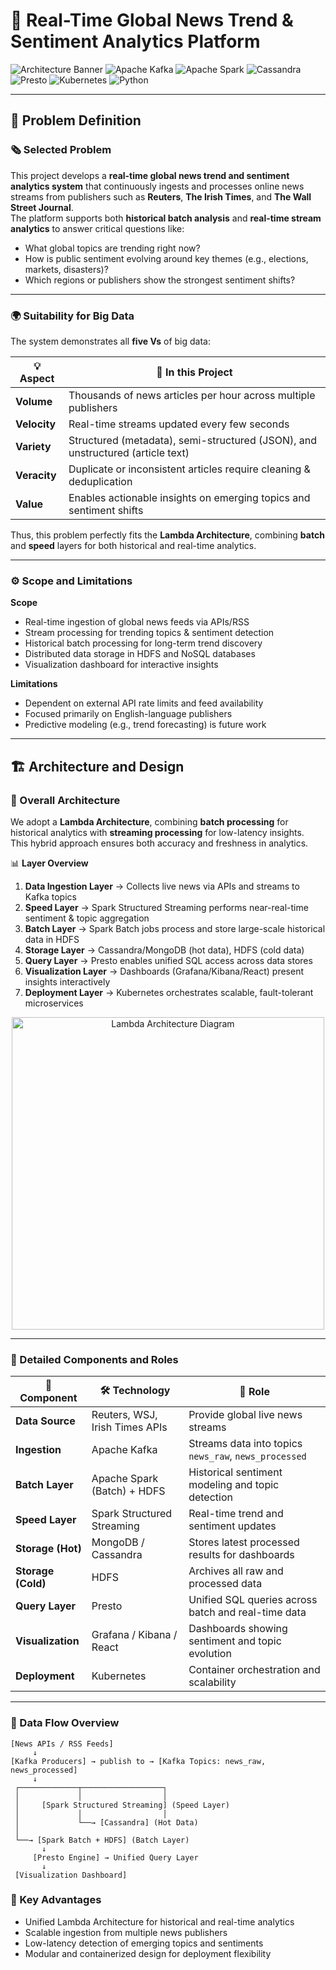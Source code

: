 # 📰 Real-Time Global News Trend & Sentiment Analytics Platform

![Architecture Banner](https://img.shields.io/badge/Architecture-Lambda-orange?style=for-the-badge)
![Apache Kafka](https://img.shields.io/badge/Apache%20Kafka-000000.svg?style=for-the-badge&logo=apachekafka&logoColor=white)
![Apache Spark](https://img.shields.io/badge/Apache%20Spark-%23E25A1C.svg?style=for-the-badge&logo=apachespark&logoColor=white)
![Cassandra](https://img.shields.io/badge/Apache%20Cassandra-1287B1.svg?style=for-the-badge&logo=apachecassandra&logoColor=white)
![Presto](https://img.shields.io/badge/Presto-5A2D81.svg?style=for-the-badge&logo=prestodb&logoColor=white)
![Kubernetes](https://img.shields.io/badge/Kubernetes-326CE5.svg?style=for-the-badge&logo=kubernetes&logoColor=white)
![Python](https://img.shields.io/badge/Python-3776AB.svg?style=for-the-badge&logo=python&logoColor=white)

---

## 🧩 Problem Definition

### 🗞️ Selected Problem
This project develops a **real-time global news trend and sentiment analytics system** that continuously ingests and processes online news streams from publishers such as **Reuters**, **The Irish Times**, and **The Wall Street Journal**.  
The platform supports both **historical batch analysis** and **real-time stream analytics** to answer critical questions like:

- What global topics are trending right now?  
- How is public sentiment evolving around key themes (e.g., elections, markets, disasters)?  
- Which regions or publishers show the strongest sentiment shifts?

---

### 🌍 Suitability for Big Data
The system demonstrates all **five Vs** of big data:

| 💡 Aspect | 📰 In this Project |
|------------|-------------------|
| **Volume** | Thousands of news articles per hour across multiple publishers |
| **Velocity** | Real-time streams updated every few seconds |
| **Variety** | Structured (metadata), semi-structured (JSON), and unstructured (article text) |
| **Veracity** | Duplicate or inconsistent articles require cleaning & deduplication |
| **Value** | Enables actionable insights on emerging topics and sentiment shifts |

Thus, this problem perfectly fits the **Lambda Architecture**, combining **batch** and **speed** layers for both historical and real-time analytics.

---

### ⚙️ Scope and Limitations

**Scope**
- Real-time ingestion of global news feeds via APIs/RSS  
- Stream processing for trending topics & sentiment detection  
- Historical batch processing for long-term trend discovery  
- Distributed data storage in HDFS and NoSQL databases  
- Visualization dashboard for interactive insights  

**Limitations**
- Dependent on external API rate limits and feed availability  
- Focused primarily on English-language publishers  
- Predictive modeling (e.g., trend forecasting) is future work  

---

## 🏗️ Architecture and Design

### 🧠 Overall Architecture
We adopt a **Lambda Architecture**, combining **batch processing** for historical analytics with **streaming processing** for low-latency insights.  
This hybrid approach ensures both accuracy and freshness in analytics.

📊 **Layer Overview**

1. **Data Ingestion Layer** → Collects live news via APIs and streams to Kafka topics  
2. **Speed Layer** → Spark Structured Streaming performs near-real-time sentiment & topic aggregation  
3. **Batch Layer** → Spark Batch jobs process and store large-scale historical data in HDFS  
4. **Storage Layer** → Cassandra/MongoDB (hot data), HDFS (cold data)  
5. **Query Layer** → Presto enables unified SQL access across data stores  
6. **Visualization Layer** → Dashboards (Grafana/Kibana/React) present insights interactively  
7. **Deployment Layer** → Kubernetes orchestrates scalable, fault-tolerant microservices  

<p align="center">
  <img src="https://cdn-images-1.medium.com/max/800/1*I34tYZreUmLBpp97noHjxQ.png" alt="Lambda Architecture Diagram" width="500"/>
</p>

---

### 🧩 Detailed Components and Roles

| 🧱 Component | 🛠️ Technology | 🎯 Role |
|--------------|----------------|--------|
| **Data Source** | Reuters, WSJ, Irish Times APIs | Provide global live news streams |
| **Ingestion** | Apache Kafka | Streams data into topics `news_raw`, `news_processed` |
| **Batch Layer** | Apache Spark (Batch) + HDFS | Historical sentiment modeling and topic detection |
| **Speed Layer** | Spark Structured Streaming | Real-time trend and sentiment updates |
| **Storage (Hot)** | MongoDB / Cassandra | Stores latest processed results for dashboards |
| **Storage (Cold)** | HDFS | Archives all raw and processed data |
| **Query Layer** | Presto | Unified SQL queries across batch and real-time data |
| **Visualization** | Grafana / Kibana / React | Dashboards showing sentiment and topic evolution |
| **Deployment** | Kubernetes | Container orchestration and scalability |

---

### 🔁 Data Flow Overview

```text
[News APIs / RSS Feeds]
     ↓
[Kafka Producers] → publish to → [Kafka Topics: news_raw, news_processed]
     ↓
 ┌─────────────┬──────────────────┐
 │             │                  │
 │     [Spark Structured Streaming] (Speed Layer)
 │             │                  │
 │             └──→ [Cassandra] (Hot Data)
 │
 └──→ [Spark Batch + HDFS] (Batch Layer)
       ↓
     [Presto Engine] → Unified Query Layer
       ↓
 [Visualization Dashboard]
```

### 🧭 Key Advantages

* Unified Lambda Architecture for historical and real-time analytics
* Scalable ingestion from multiple news publishers
* Low-latency detection of emerging topics and sentiments
* Modular and containerized design for deployment flexibility

